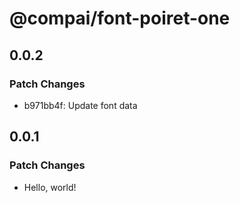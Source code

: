 # @compai/font-poiret-one

## 0.0.2

### Patch Changes

- b971bb4f: Update font data

## 0.0.1

### Patch Changes

- Hello, world!
